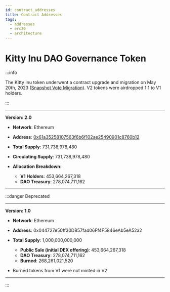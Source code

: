 ```yaml
---
id: contract_addresses
title: Contract Addresses
tags:
  - addresses
  - erc20
  - architecture
---
```


# Kitty Inu DAO Governance Token


:::info

The Kitty Inu token underwent a contract upgrade and migration on May 20th, 2023 ([Snapshot Vote Migration](https://snapshot.org/#/kittyinudao.eth/proposal/0xb80a26aa4606396c2b2a0ac72c97d79be896230e7c7e3865084459bfae5d7c0d)). V2 tokens were airdropped 1:1 to V1 holders.

:::

----------------------------------------------------------------------------

**Version: 2.0**

- **Network**: Ethereum

- **Address**: [0x61a35258107563f6b6f102ae25490901c8760b12](https://etherscan.io/address/0x61a35258107563f6b6f102ae25490901c8760b12)

- **Total Supply**: 731,738,978,480

- **Circulating Supply**: 731,738,978,480

- **Allocation Breakdown**: 

    - **V1 Holders**: 453,664,267,318
    - **DAO Treasury**: 278,074,711,162

----------------------------------------------------------------------------


:::danger Deprecated 

----------------------------------------------------------------------------
**Version: 1.0**

- **Network**: Ethereum

- **Address**: 0x044727e50ff30DB57fad06Ff4F5846eAb5eA52a2

- **Total Supply**: 1,000,000,000,000 

    - **Public Sale (initial DEX offering)**: 453,664,267,318
    - **DAO Treasury**: 278,074,711,162
    - **Burned**: 268,261,021,520

* Burned tokens from V1 were not minted in V2
----------------------------------------------------------------------------

:::

